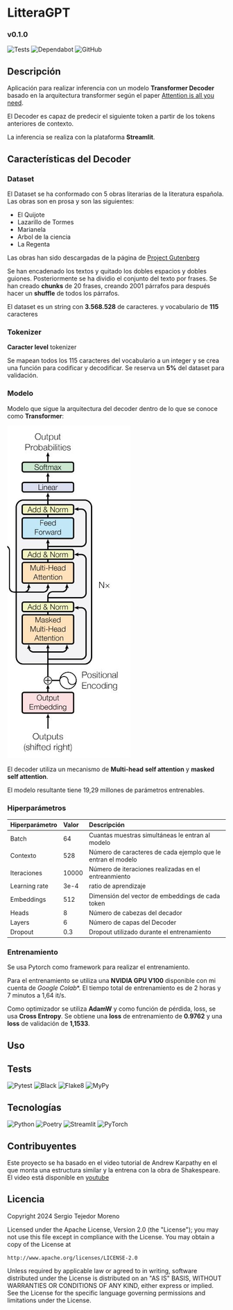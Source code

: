 # LitteraGPT
### v0.1.0

![Tests](https://github.com/sertemo/LitteraGPT/actions/workflows/tests.yml/badge.svg)
![Dependabot](https://img.shields.io/badge/dependabot-enabled-blue.svg?logo=dependabot)
![GitHub](https://img.shields.io/github/license/sertemo/LitteraGPT)

## Descripción
Aplicación para realizar inferencia con un modelo **Transformer Decoder** basado en la arquitectura transformer según el paper [Attention is all you need](https://arxiv.org/abs/1706.03762).

El Decoder es capaz de predecir el siguiente token a partir de los tokens anteriores de contexto.

La inferencia se realiza con la plataforma **Streamlit**.

## Características del Decoder
### Dataset
El Dataset se ha conformado con 5 obras literarias de la literatura española. Las obras son en prosa y son las siguientes:
- El Quijote
- Lazarillo de Tormes
- Marianela
- Arbol de la ciencia
- La Regenta

Las obras han sido descargadas de la página de [Project Gutenberg](https://www.gutenberg.org/browse/languages/es)

Se han encadenado los textos y quitado los dobles espacios y dobles guiones. Posteriormente se ha dividio el conjunto del texto por frases. Se han creado **chunks** de 20 frases, creando 2001 párrafos para después hacer un **shuffle** de todos los párrafos.

El dataset es un string con **3.568.528** de caracteres. y vocabulario de **115** caracteres

### Tokenizer
**Caracter level** tokenizer

Se mapean todos los 115 caracteres del vocabulario a un integer y se crea una función para codificar y decodificar. Se reserva un **5%** del dataset para validación.

### Modelo
Modelo que sigue la arquitectura del decoder dentro de lo que se conoce como **Transformer**:

![alt text](<assets/img/decoder arquitectura.JPG>)

El decoder utiliza un mecanismo de  **Multi-head** **self attention** y **masked self attention**.

El modelo resultante tiene 19,29 millones de parámetros entrenables.

### Hiperparámetros
| Hiperparámetro | Valor | Descripción                                                  |
|:---------------|:------|:-------------------------------------------------------------|
| Batch          | 64    | Cuantas muestras simultáneas le entran al modelo             |
| Contexto       | 528   | Número de caracteres de cada ejemplo que le entran el modelo |
| Iteraciones    | 10000 | Número de iteraciones realizadas en el entreanmiento         |
| Learning rate  | 3e-4  | ratio  de aprendizaje                                        |
| Embeddings     | 512   | Dimensión del vector de embeddings de cada token             |
| Heads          | 8     | Número de cabezas del decador                                |
| Layers         | 6     | Número de capas del Decoder                                  |
| Dropout        | 0.3   | Dropout utilizado durante el entrenamiento                   |


### Entrenamiento
Se usa Pytorch como framework para realizar el entrenamiento.

Para el entrenamiento se utiliza una **NVIDIA GPU V100** disponible con mi cuenta de *Google Colab**. El tiempo total de entrenamiento es de 2 horas y 7 minutos a 1,64 it/s.

Como optimizador se utiliza **AdamW** y como función de pérdida, loss, se usa **Cross Entropy**.
Se obtiene una **loss** de entrenamiento de **0.9762** y una **loss** de validación de **1,1533**.


## Uso

## Tests
![Pytest](https://img.shields.io/badge/testing-pytest-blue.svg)
![Black](https://img.shields.io/badge/code%20style-black-blue.svg)
![Flake8](https://img.shields.io/badge/linter-flake8-blue.svg)
![MyPy](https://img.shields.io/badge/type%20checker-mypy-blue.svg)

## Tecnologías
![Python](https://img.shields.io/badge/python-3670A0?style=for-the-badge&logo=python&logoColor=ffdd54)
![Poetry](https://img.shields.io/badge/Poetry-60A5FA?style=for-the-badge&logo=python&logoColor=white)
![Streamlit](https://img.shields.io/badge/-Streamlit-black?style=for-the-badge&logo=streamlit)
![PyTorch](https://img.shields.io/badge/PyTorch-%23EE4C2C.svg?style=for-the-badge&logo=PyTorch&logoColor=white)

## Contribuyentes
Este proyecto se ha basado en el video tutorial de Andrew Karpathy en el que monta una estructura similar y la entrena con la obra de Shakespeare. El video está disponible en [youtube](https://www.youtube.com/watch?v=kCc8FmEb1nY)

## Licencia
Copyright 2024 Sergio Tejedor Moreno

Licensed under the Apache License, Version 2.0 (the "License");
you may not use this file except in compliance with the License.
You may obtain a copy of the License at

    http://www.apache.org/licenses/LICENSE-2.0

Unless required by applicable law or agreed to in writing, software
distributed under the License is distributed on an "AS IS" BASIS,
WITHOUT WARRANTIES OR CONDITIONS OF ANY KIND, either express or implied.
See the License for the specific language governing permissions and
limitations under the License.

